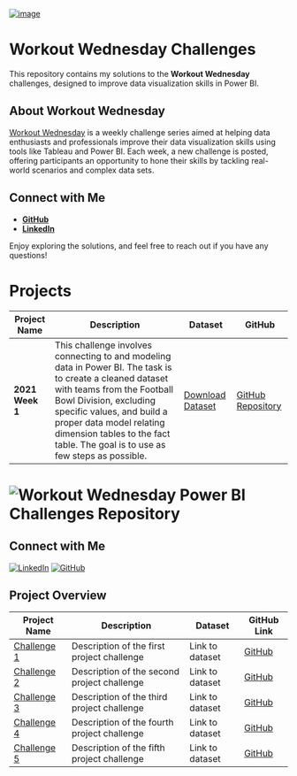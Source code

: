 
[![image](https://github.com/user-attachments/assets/6d2e94f7-3474-428c-92f6-012ff9b2df26)](https://workout-wednesday.com/power-bi-challenges/)


# Workout Wednesday Challenges

This repository contains my solutions to the **Workout Wednesday** challenges, designed to improve data visualization skills in Power BI.

## About Workout Wednesday
[Workout Wednesday](https://www.workout-wednesday.com) is a weekly challenge series aimed at helping data enthusiasts and professionals improve their data visualization skills using tools like Tableau and Power BI. Each week, a new challenge is posted, offering participants an opportunity to hone their skills by tackling real-world scenarios and complex data sets.

## Connect with Me

- **[GitHub](https://github.com/mylinear)** 
- **[LinkedIn](https://www.linkedin.com/in/mustafayasingunduz/)** 

Enjoy exploring the solutions, and feel free to reach out if you have any questions!

# Projects

| Project Name | Description | Dataset | GitHub |
| --- | --- | --- | --- |
| **2021 Week 1** | This challenge involves connecting to and modeling data in Power BI. The task is to create a cleaned dataset with teams from the Football Bowl Division, excluding specific values, and build a proper data model relating dimension tables to the fact table. The goal is to use as few steps as possible. | [Download Dataset](https://data.world/jbaucke/2021-w1-power-bi-wow-ncaa-financials) | [GitHub Repository](https://github.com/huseyincenik/power_bi/tree/main/workout-wednesday/2021_week_1) |

# ![Workout Wednesday](https://www.workout-wednesday.com/wp-content/uploads/2021/08/cropped-favicon-180x180.png) Power BI Challenges Repository



## Connect with Me
[![LinkedIn](https://img.shields.io/badge/LinkedIn-0077B5?style=for-the-badge&logo=linkedin&logoColor=white)](https://www.linkedin.com/in/mustafayasingunduz/)
[![GitHub](https://img.shields.io/badge/GitHub-181717?style=for-the-badge&logo=github&logoColor=white)](https://github.com/mylinear)

## Project Overview
| **Project Name** | **Description** | **Dataset** | **GitHub Link** |
|------------------|-----------------|-------------|-----------------|
| [Challenge 1](#) | Description of the first project challenge | Link to dataset | [GitHub](#) |
| [Challenge 2](#) | Description of the second project challenge | Link to dataset | [GitHub](#) |
| [Challenge 3](#) | Description of the third project challenge | Link to dataset | [GitHub](#) |
| [Challenge 4](#) | Description of the fourth project challenge | Link to dataset | [GitHub](#) |
| [Challenge 5](#) | Description of the fifth project challenge | Link to dataset | [GitHub](#) |

